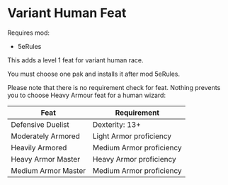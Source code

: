 # Variant Human Feat

Requires mod: 
- 5eRules

This adds a level 1 feat for variant human race.

You must choose one pak and installs it after mod 5eRules.

Please note that there is no requirement check for feat. Nothing prevents you to choose Heavy Armour feat for a human wizard:

| Feat                      | Requirement                       |
| ------------------------- | --------------------------------- |
| Defensive Duelist         | Dexterity: 13+                    |
| Moderately Armored        | Light Armor proficiency           |
| Heavily Armored           | Medium Armor proficiency          |
| Heavy Armor Master        | Heavy Armor proficiency           |
| Medium Armor Master       | Medium Armor proficiency          |

